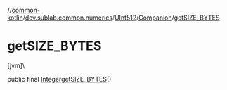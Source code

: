 //[common-kotlin](../../../../index.md)/[dev.sublab.common.numerics](../../index.md)/[UInt512](../index.md)/[Companion](index.md)/[getSIZE_BYTES](get-s-i-z-e_-b-y-t-e-s.md)

# getSIZE_BYTES

[jvm]\

public final [Integer](https://docs.oracle.com/javase/8/docs/api/java/lang/Integer.html)[getSIZE_BYTES](get-s-i-z-e_-b-y-t-e-s.md)()

